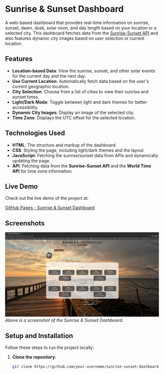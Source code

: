 # Sunrise & Sunset Dashboard

A web-based dashboard that provides real-time information on sunrise, sunset, dawn, dusk, solar noon, and day length based on your location or a selected city. This dashboard fetches data from the [Sunrise-Sunset API](https://sunrise-sunset.org/api) and also features dynamic city images based on user selection or current location.

## Features

- **Location-based Data**: View the sunrise, sunset, and other solar events for the current day and the next day.
- **Use Current Location**: Automatically fetch data based on the user's current geographic location.
- **City Selection**: Choose from a list of cities to view their sunrise and sunset times.
- **Light/Dark Mode**: Toggle between light and dark themes for better accessibility.
- **Dynamic City Images**: Display an image of the selected city.
- **Time Zone**: Displays the UTC offset for the selected location.

## Technologies Used

- **HTML**: The structure and markup of the dashboard.
- **CSS**: Styling the page, including light/dark themes and the layout.
- **JavaScript**: Fetching the sunrise/sunset data from APIs and dynamically updating the page.
- **API**: Fetching data from the **Sunrise-Sunset API** and the **World Time API** for time zone information.

## Live Demo

Check out the live demo of the project at:

[GitHub Pages - Sunrise & Sunset Dashboard](https://srujansshetty.github.io/Sunrise-sunset-dashboard/)

## Screenshots

![Dashboard Screenshot](assets/img/PageScreenshot.png)  
*Above is a screenshot of the Sunrise & Sunset Dashboard.*

## Setup and Installation

Follow these steps to run the project locally:

1. **Clone the repository**:
   ```bash
   git clone https://github.com/your-username/sunrise-sunset-dashboard.git
